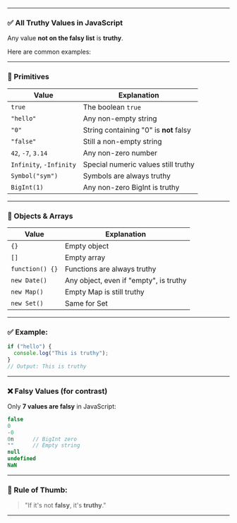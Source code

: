 
---

### ✅ All **Truthy Values** in JavaScript

Any value **not on the falsy list** is **truthy**.

Here are common examples:

---

### 🔹 Primitives

| Value                   | Explanation                            |
| ----------------------- | -------------------------------------- |
| `true`                  | The boolean `true`                     |
| `"hello"`               | Any non-empty string                   |
| `"0"`                   | String containing "0" is **not** falsy |
| `"false"`               | Still a non-empty string               |
| `42`, `-7`, `3.14`      | Any non-zero number                    |
| `Infinity`, `-Infinity` | Special numeric values still truthy    |
| `Symbol("sym")`         | Symbols are always truthy              |
| `BigInt(1)`             | Any non-zero BigInt is truthy          |

---

### 🔹 Objects & Arrays

| Value           | Explanation                            |
| --------------- | -------------------------------------- |
| `{}`            | Empty object                           |
| `[]`            | Empty array                            |
| `function() {}` | Functions are always truthy            |
| `new Date()`    | Any object, even if "empty", is truthy |
| `new Map()`     | Empty Map is still truthy              |
| `new Set()`     | Same for Set                           |

---

### ✅ Example:

```js
if ("hello") {
  console.log("This is truthy");
}
// Output: This is truthy
```

---

### ❌ Falsy Values (for contrast)

Only **7 values are falsy** in JavaScript:

```js
false
0
-0
0n      // BigInt zero
""      // Empty string
null
undefined
NaN
```

---

### 🧠 Rule of Thumb:

> "If it's not **falsy**, it's **truthy**."

---
